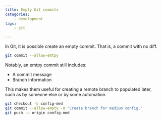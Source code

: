 ```yaml
---
title: Empty Git commits
categories:
    - development
tags:
    - git

---
```

In Git, it is possible create an empty commit. That is, a commit with no diff.

```bash
git commit --allow-emtpy
```

Notably, an emtpy commit still includes:

- A commit message
- Branch information

This makes them useful for creating a remote branch to populated later, such as by someone else or by some automation.

```bash
git checkout -b config-med
git commit --allow-empty -m "Create branch for medium config."
git push -u origin config-med
```
